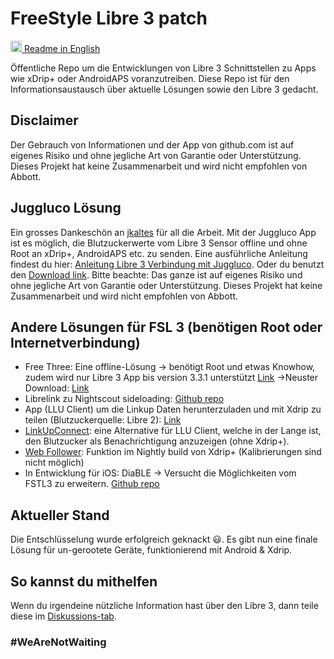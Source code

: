 # FreeStyle Libre 3 patch

<a href="README.md"><img alt="EN" src="https://user-images.githubusercontent.com/65506676/190852356-073bf576-6e3a-45f3-a658-be1c4a8d7286.png" width="18px" /> Readme in English</a>

Öffentliche Repo um die Entwicklungen von Libre 3 Schnittstellen zu Apps wie xDrip+ oder AndroidAPS voranzutreiben. Diese Repo ist für den Informationsaustausch über aktuelle Lösungen sowie den Libre 3 gedacht.

## Disclaimer

Der Gebrauch von Informationen und der App von github.com ist auf eigenes Risiko und ohne jegliche Art von Garantie oder Unterstützung. Dieses Projekt hat keine Zusammenarbeit und wird nicht empfohlen von Abbott.

## Juggluco Lösung

Ein grosses Dankeschön an [jkaltes](http://jkaltes.byethost16.com/) für all die Arbeit. Mit der Juggluco App ist es möglich, die Blutzuckerwerte vom Libre 3 Sensor offline und ohne Root an xDrip+, AndroidAPS etc. zu senden. Eine ausführliche Anleitung findest du hier: [Anleitung Libre 3 Verbindung mit Juggluco](./Juggluco-solution/instructions/de/instructions.md). Oder du benutzt den [Download link](./Juggluco-solution/versions/latest/Juggluco.apk?raw=1). Bitte beachte: Das ganze ist auf eigenes Risiko und ohne jegliche Art von Garantie oder Unterstützung. Dieses Projekt hat keine Zusammenarbeit und wird nicht empfohlen von Abbott.

## Andere Lösungen für FSL 3 (benötigen Root oder Internetverbindung)

- Free Three: Eine offline-Lösung -> benötigt Root und etwas Knowhow, zudem wird nur Libre 3 App bis version 3.3.1 unterstützt [Link](https://insulinclub.de/index.php?thread/33795-free-three-ein-xposed-lsposed-modul-f%C3%BCr-libre-3-aktueller-wert-am-sperrbildschir/)
    ->Neuster Download: [Link](https://mega.nz/file/H51h3ILS#65mfhvDvPbtnbdWSOeXHHNxABDD60nP7iODxaDN_QPk)
- Librelink zu Nightscout sideloading: [Github repo](https://github.com/timoschlueter/nightscout-librelink-up)
- App (LLU Client) um die Linkup Daten herunterzuladen und mit Xdrip zu teilen (Blutzuckerquelle: Libre 2): [Link](https://insulinclub.de/index.php?thread/33987-llu-client/&postID=654144#post654144)
- [LinkUpConnect](https://github.com/cmtjk/LinkUpConnect): eine Alternative für LLU Client, welche in der Lange ist, den Blutzucker als Benachrichtigung anzuzeigen (ohne Xdrip+).
- [Web Follower](https://xdrip.readthedocs.io/en/latest/install/webfollower/): Funktion im Nightly build von Xdrip+ (Kalibrierungen sind nicht möglich)
- In Entwicklung für iOS: DiaBLE -> Versucht die Möglichkeiten vom FSTL3 zu erweitern. [Github repo](https://github.com/gui-dos/DiaBLE)

## Aktueller Stand

Die Entschlüsselung wurde erfolgreich geknackt :smiley:. Es gibt nun eine finale Lösung für un-gerootete Geräte, funktionierend mit Android & Xdrip.

## So kannst du mithelfen

Wenn du irgendeine nützliche Information hast über den Libre 3, dann teile diese im [Diskussions-tab](https://github.com/maheini/FreeStyle-Libre-3-patch/discussions).

### #WeAreNotWaiting
